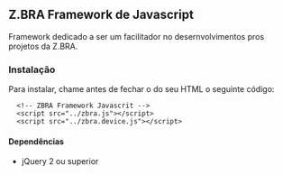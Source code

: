## Z.BRA Framework de Javascript

Framework dedicado a ser um facilitador no desernvolvimentos pros projetos da Z.BRA.

### Instalação
Para instalar, chame antes de fechar o <head> do seu HTML o seguinte código:

```
  <!-- ZBRA Framework Javascrit -->
  <script src="../zbra.js"></script>
  <script src="../zbra.device.js"></script>
```

#### Dependências

* jQuery 2 ou superior
